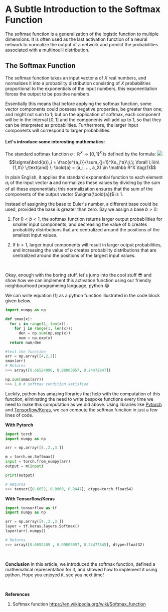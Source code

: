 # A Subtle Introduction to the Softmax Function

The softmax function is a generalization of the logistic function to multiple dimensions. It is often used as the last activation function of a neural network to normalize the output of a network and predict the probabilities associated with a multinoulli distribution.

## The Softmax Function

The softmax function takes an input vector **a** of $X$ real numbers, and normalizes it into a probability distribution consisting of $X$ probabilities proportional to the exponentials of the input numbers, this exponentiation forces the output to be positive numbers. 

Essentially this means that before applying the softmax function, some vector components could possess negative properties, be greater than one; and might not sum to 1; but on the application of softmax, each component will be in the interval $[0, 1]$ and the components will add up to $1$, so that they can be interpreted as probabilities. Furthermore, the larger input components will correspond to larger probabilities. 

#### Let's introduce some interesting mathematics: 

The standard softmax function $\sigma : \mathbb R^X \to [0,1]^X$ is defined by the formula:
<img src="https://latex.codecogs.com/gif.latex?\sigma(\bold{a})_i = \frac{e^{a_i}}{\sum_{j=1}^Xe_j^a}\;\;\; \forall \;i\in\{1,X\} \;\text{and} \; \bold{a} = (a_i, ..., a_X) \in \mathbb R^X \tag{1} t " /> 
$$\sigma(\bold{a})_i = \frac{e^{a_i}}{\sum_{j=1}^Xe_j^a}\;\;\; \forall \;i\in\{1,X\} \;\text{and} \; \bold{a} = (a_i, ..., a_X) \in \mathbb R^X \tag{1}$$  

In plain English, it applies the standard exponential function to each element $a_i$ of the input vector **a** and normalizes these values by dividing by the sum of all these exponentials; this normalization ensures that the sum of the components of the output vector $\sigma(\bold{a})$ is 1. 


Instead of assigning the base to Euler's number, a different base could be used, provided the base is greater than zero. Say we assign a base $b>0$:

1. For $0<b<1$, the softmax function returns larger output probabilities for smaller input components, and decreasing the value of $b$ creates probability distributions that are centralized around the positions of the smallest input values.
    
2. If $b>1$, larger input components will result in larger output probabilities, and increasing the value of $b$ creates probability distributions that are centralized around the positions of the largest input values. 

&nbsp;

Okay, enough with the boring stuff, let's jump into the cool stuff 😎 and show how we can implement this activation function using our friendly neighbourhood programming language, python 😂

We can write equation (1) as a python function illustrated in the code block given below.

```python
import numpy as np

def smax(x):
  for i in range(1, len(x)):
    for j in range(1, len(x)):
      den = np.sum(np.exp(x))
      num = np.exp(x)
  return num/den

#test the function
arr = np.array([4,2,3])
smax(arr) 
# Returns
>>> array([0.66524096, 0.09003057, 0.24472847])

np.sum(smax(arr))
>>> 1.0 # softmax condition satisfied
```


Luckily, python has amazing libraries that help with the computation of this function, eliminating the need to write bespoke functions every time we need to make this computation as we did above. Using libraries like [Pytorch](https://pytorch.org/docs/stable/generated/torch.nn.Softmax.html?highlight=softmax#torch.nn.Softmax) and [Tensorflow/Keras](https://keras.io/api/layers/activation_layers/softmax/), we can compute the softmax function in just a few lines of code.


**With Pytorch**
```python
import torch
import numpy as np

arr = np.array([4.,2.,3.])

m = torch.nn.Softmax()
input = torch.from_numpy(arr)
output = m(input)

print(output)

# Returns
>>> tensor([0.6652, 0.0900, 0.2447], dtype=torch.float64)
```
**With Tensorflow/Keras**

```python
import tensorflow as tf
import numpy as np

arr = np.array([4.,2.,3.])
layer = tf.keras.layers.Softmax()
layer(arr).numpy()

# Returns
>>> array([0.6652409 , 0.09003057, 0.24472845], dtype=float32)
```
&nbsp;

**Conclusion**
In this article, we introduced the softmax function, defined a mathematical representation for it, and showed how to implement it using python. Hope you enjoyed it, see you next time!


&nbsp;

**References**
1. Softmax function https://en.wikipedia.org/wiki/Softmax_function
